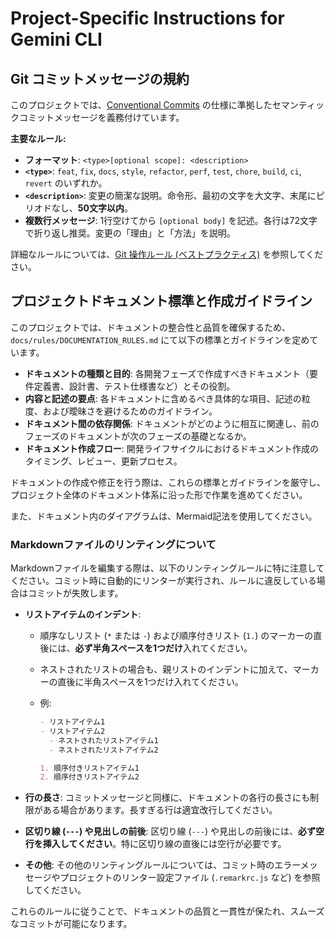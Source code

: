 # Project-Specific Instructions for Gemini CLI

<!-- Add any project-specific instructions or context here. -->

## Git コミットメッセージの規約

このプロジェクトでは、[Conventional Commits](https://www.conventionalcommits.org/en/v1.0.0/)
の仕様に準拠したセマンティックコミットメッセージを義務付けています。

**主要なルール:**

- **フォーマット**: `<type>[optional scope]: <description>`
- **`<type>`**: `feat`, `fix`, `docs`, `style`, `refactor`, `perf`, `test`,
  `chore`, `build`, `ci`, `revert` のいずれか。
- **`<description>`**: 変更の簡潔な説明。命令形、最初の文字を大文字、末尾にピリオドなし、**50文字以内**。
- **複数行メッセージ**: 1行空けてから `[optional body]`
  を記述。各行は72文字で折り返し推奨。変更の「理由」と「方法」を説明。

詳細なルールについては、[Git 操作ルール (ベストプラクティス)](./docs/rules/GIT_RULES.md)
を参照してください。

## プロジェクトドキュメント標準と作成ガイドライン

このプロジェクトでは、ドキュメントの整合性と品質を確保するため、`docs/rules/DOCUMENTATION_RULES.md`
にて以下の標準とガイドラインを定めています。

- **ドキュメントの種類と目的**: 各開発フェーズで作成すべきドキュメント（要件定義書、設計書、テスト仕様書など）とその役割。
- **内容と記述の要点**: 各ドキュメントに含めるべき具体的な項目、記述の粒度、および曖昧さを避けるためのガイドライン。
- **ドキュメント間の依存関係**: ドキュメントがどのように相互に関連し、前のフェーズのドキュメントが次のフェーズの基礎となるか。
- **ドキュメント作成フロー**: 開発ライフサイクルにおけるドキュメント作成のタイミング、レビュー、更新プロセス。

ドキュメントの作成や修正を行う際は、これらの標準とガイドラインを厳守し、プロジェクト全体のドキュメント体系に沿った形で作業を進めてください。

また、ドキュメント内のダイアグラムは、Mermaid記法を使用してください。

### Markdownファイルのリンティングについて

Markdownファイルを編集する際は、以下のリンティングルールに特に注意してください。コミット時に自動的にリンターが実行され、ルールに違反している場合はコミットが失敗します。

- **リストアイテムのインデント**:
  - 順序なしリスト (`*` または
    `-`) および順序付きリスト (`1.`) のマーカーの直後には、**必ず半角スペースを1つだけ**入れてください。
  - ネストされたリストの場合も、親リストのインデントに加えて、マーカーの直後に半角スペースを1つだけ入れてください。
  - 例:

    ```markdown
    - リストアイテム1
    - リストアイテム2
      - ネストされたリストアイテム1
      - ネストされたリストアイテム2

    1. 順序付きリストアイテム1
    2. 順序付きリストアイテム2
    ```

- **行の長さ**: コミットメッセージと同様に、ドキュメントの各行の長さにも制限がある場合があります。長すぎる行は適宜改行してください。
- **区切り線 (`---`) や見出しの前後**: 区切り線 (`---`) や見出しの前後には、**必ず空行を挿入してください**。特に区切り線の直後には空行が必要です。
- **その他**: その他のリンティングルールについては、コミット時のエラーメッセージやプロジェクトのリンター設定ファイル (`.remarkrc.js`
  など) を参照してください。

これらのルールに従うことで、ドキュメントの品質と一貫性が保たれ、スムーズなコミットが可能になります。
